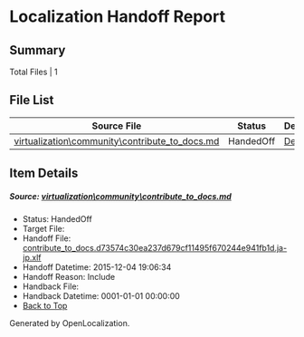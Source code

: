 # <a name='report-top'></a> Localization Handoff Report

## Summary
 Total Files | 1

## File List
 Source File | Status | Details 
 ----------- | ------ | ------- 
 [virtualization\community\contribute_to_docs.md](https://github.com/Microsoft/Virtualization-Documentation-Private/blob/0d4b68282cdb96a92d6ee183da3d1fc63d82fc6b/virtualization/community/contribute_to_docs.md) | HandedOff | [Details](#0898f47e513977c7bb5d130bbe961a7d3fc08dec58)

## Item Details
##### <a name='0898f47e513977c7bb5d130bbe961a7d3fc08dec58'></a> Source: [virtualization\community\contribute_to_docs.md](https://github.com/Microsoft/Virtualization-Documentation-Private/blob/0d4b68282cdb96a92d6ee183da3d1fc63d82fc6b/virtualization/community/contribute_to_docs.md)
* Status: HandedOff
* Target File: 
* Handoff File: [contribute_to_docs.d73574c30ea237d679cf11495f670244e941fb1d.ja-jp.xlf](https://github.com/Microsoft/Virtualization-Documentation-Private.handoff/blob/24903f8bb3d3e098ad3957b3a8dc3b018f4a14ce/ol-handoff/Microsoft/Virtualization-Documentation-Private.ja-jp/live/contribute_to_docs.d73574c30ea237d679cf11495f670244e941fb1d.ja-jp.xlf)
* Handoff Datetime: 2015-12-04 19:06:34
* Handoff Reason: Include
* Handback File: 
* Handback Datetime: 0001-01-01 00:00:00
* [Back to Top](#report-top)


Generated by OpenLocalization.
